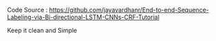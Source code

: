 Code Source : https://github.com/jayavardhanr/End-to-end-Sequence-Labeling-via-Bi-directional-LSTM-CNNs-CRF-Tutorial

Keep it clean and Simple


